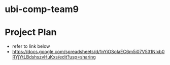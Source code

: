 # ubi-comp-team9

# Project Plan 
* refer to link below
* https://docs.google.com/spreadsheets/d/1nYiOSoIaEC6m5i07V531NIxb0RYjYtLBdshszvHuKxs/edit?usp=sharing

